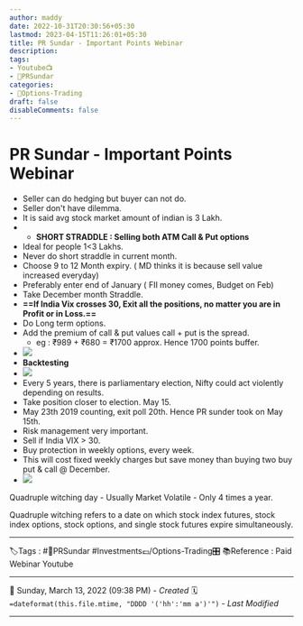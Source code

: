 ```yaml
---
author: maddy
date: 2022-10-31T20:30:56+05:30
lastmod: 2023-04-15T11:26:01+05:30
title: PR Sundar - Important Points Webinar
description: 
tags:
- Youtube📺
- 🧔PRSundar 
categories: 
- 🤹Options-Trading
draft: false
disableComments: false
---
```

# PR Sundar - Important Points Webinar
- Seller can do hedging but buyer can not do.
- Seller don't have dilemma.
- It is said avg stock market amount of indian is 3 Lakh.
- - **SHORT STRADDLE : Selling both ATM Call & Put options**
- Ideal for people 1<3 Lakhs.
- Never do short straddle in current month.
- Choose 9 to 12 Month expiry. ( MD thinks it is because sell value increased everyday)
- Preferably enter end of January ( FII money comes, Budget on Feb)
- Take December month Straddle.
- **==If India Vix crosses 30, Exit all the positions, no matter you are in Profit or in Loss.==**
- Do Long term options.
- Add the premium of call & put values call + put is the spread.
	- eg : ₹989 + ₹680 = ₹1700 approx. Hence 1700 points buffer.
- ![](https://i.imgur.com/I5FKlcsl.png)
- **Backtesting**
- ![](https://i.imgur.com/XOeEePpl.png)
- Every 5 years, there is parliamentary election, Nifty could act violently depending on results.
- Take position closer to election. May 15.
- May 23th 2019 counting, exit poll 20th. Hence PR sunder took on May 15th.
- Risk management very important.
- Sell if India VIX > 30.
- Buy protection in weekly options, every week.
- This will cost fixed weekly charges but save money than buying two buy put & call @ December.
- ![](https://i.imgur.com/Z11XEsk.png)

Quadruple witching day 
	- Usually Market Volatile 
	- Only 4 times a year.

Quadruple witching refers to a date on which stock index futures, stock index options, stock options, and single stock futures expire simultaneously.

---
🏷️Tags : #🧔PRSundar #Investments💷/Options-Trading🎛️ 
📚Reference : Paid Webinar Youtube

---
📅   Sunday, March 13, 2022  (09:38 PM) - *Created*
🗓️ `=dateformat(this.file.mtime, "DDDD '('hh':'mm a')'")` - *Last Modified* 

---

